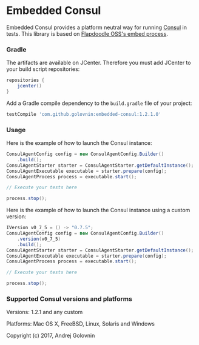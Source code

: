 # Embedded Consul

Embedded Consul provides a platform neutral way for running [Consul](https://www.consul.io) in tests.
This library is based on [Flapdoodle OSS's embed process](https://github.com/flapdoodle-oss/de.flapdoodle.embed.process). 

### Gradle

The artifacts are available on JCenter. Therefore you must add JCenter to
your build script repositories:
```groovy
repositories {
    jcenter()
}
```
Add a Gradle compile dependency to the `build.gradle` file of your project:
```groovy
testCompile 'com.github.golovnin:embedded-consul:1.2.1.0'
```

### Usage

Here is the example of how to launch the Consul instance:
```java
ConsulAgentConfig config = new ConsulAgentConfig.Builder()
    .build();
ConsulAgentStarter starter = ConsulAgentStarter.getDefaultInstance();
ConsulAgentExecutable executable = starter.prepare(config);
ConsulAgentProcess process = executable.start();

// Execute your tests here

process.stop();
```
Here is the example of how to launch the Consul instance using a custom version:
```java
IVersion v0_7_5 = () -> "0.7.5";
ConsulAgentConfig config = new ConsulAgentConfig.Builder()
    .version(v0_7_5)
    .build();
ConsulAgentStarter starter = ConsulAgentStarter.getDefaultInstance();
ConsulAgentExecutable executable = starter.prepare(config);
ConsulAgentProcess process = executable.start();

// Execute your tests here

process.stop();
```

### Supported Consul versions and platforms

Versions: 1.2.1 and any custom

Platforms: Mac OS X, FreeBSD, Linux, Solaris and Windows


Copyright (c) 2017, Andrej Golovnin

